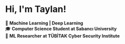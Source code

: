 # Hi, I'm Taylan! 

🚀 **Machine Learning | Deep Learning**  
🎓 **Computer Science Student at Sabancı University**   
🏢 **ML Researcher at TÜBİTAK Cyber Security Institute** 




